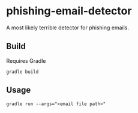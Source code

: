# phishing-email-detector
A most likely terrible detector for phishing emails.

## Build
Requires Gradle

`gradle build`

## Usage
`gradle run --args="<email file path>"`